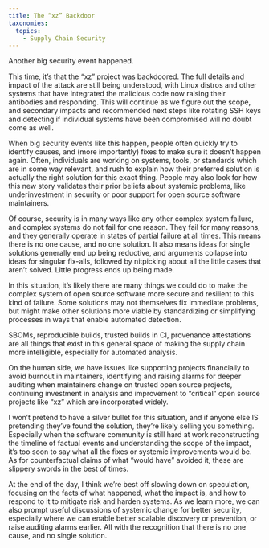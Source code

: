 ```yaml
---
title: The “xz” Backdoor
taxonomies:
  topics:
    - Supply Chain Security
---
```


Another big security event happened.

This time, it’s that the “xz” project was backdoored. The full details
and impact of the attack are still being understood, with Linux distros
and other systems that have integrated the malicious code now raising
their antibodies and responding. This will continue as we figure out the scope,
and secondary impacts and recommended next steps like rotating SSH keys and
detecting if individual systems have been compromised will no doubt come as
well.

When big security events like this happen, people often quickly try to identify
causes, and (more importantly) fixes to make sure it doesn’t happen again.
Often, individuals are working on systems, tools, or standards which are in
some way relevant, and rush to explain how their preferred solution is actually
the right solution for this exact thing. People may also look for how this new
story validates their prior beliefs about systemic problems, like
underinvestment in security or poor support for open source software
maintainers.

Of course, security is in many ways like any other complex system failure, and
complex systems do not fail for one reason. They fail for many reasons, and
they generally operate in states of partial failure at all times. This means
there is no one cause, and no one solution. It also means ideas for single
solutions generally end up being reductive, and arguments collapse into ideas
for singular fix-alls, followed by nitpicking about all the little cases that
aren’t solved. Little progress ends up being made.

In this situation, it’s likely there are many things we could do to make the
complex system of open source software more secure and resilient to this kind
of failure. Some solutions may not themselves fix immediate problems, but might
make other solutions more viable by standardizing or simplifying processes in
ways that enable automated detection.

SBOMs, reproducible builds, trusted builds in CI, provenance attestations are
all things that exist in this general space of making the supply chain more
intelligible, especially for automated analysis.

On the human side, we have issues like supporting projects financially to
avoid burnout in maintainers, identifying and raising alarms for deeper
auditing when maintainers change on trusted open source projects, continuing
investment in analysis and improvement to “critical” open source projects
like “xz” which are incorporated widely.

I won’t pretend to have a silver bullet for this situation, and if anyone
else IS pretending they’ve found the solution, they’re likely selling you
something. Especially when the software community is still hard at work
reconstructing the timeline of factual events and understanding the scope
of the impact, it’s too soon to say what all the fixes or systemic
improvements would be. As for counterfactual claims of what “would have”
avoided it, these are slippery swords in the best of times.

At the end of the day, I think we’re best off slowing down on speculation,
focusing on the facts of what happened, what the impact is, and how to
respond to it to mitigate risk and harden systems. As we learn more, we
can also prompt useful discussions of systemic change for better security,
especially where we can enable better scalable discovery or prevention, or
raise auditing alarms earlier. All with the recognition that there is no
one cause, and no single solution.
